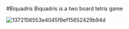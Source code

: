 #Biquadris
Biquadris is a two board tetris game

![1372156553e4045f9ef15652429b94d](https://github.com/junlin0902/Biquadris/assets/118623321/261f3093-d7af-43c0-8017-90ebb1ea2844)
